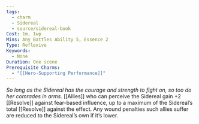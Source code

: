 ```yaml
---
tags:
  - charm
  - Sidereal
  - source/sidereal-book
Cost: 1m, 1wp
Mins: Any Battles Ability 5, Essence 2
Type: Reflexive
Keywords:
  - None
Duration: One scene
Prerequisite Charms:
  - "[[Hero-Supporting Performance]]"
---
```

*So long as the Sidereal has the courage and strength to fight on, so too do her comrades in arms.*
[[Allies]] who can perceive the Sidereal gain +2 [[Resolve]] against fear-based influence, up to a maximum of the Sidereal’s total [[Resolve]] against the effect. Any wound penalties such allies suffer are reduced to the Sidereal’s own if it’s lower.